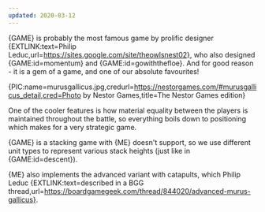 ```yaml
---
updated: 2020-03-12
---
```


{GAME} is probably the most famous game by prolific designer {EXTLINK:text=Philip Leduc,url=https://sites.google.com/site/theowlsnest02}, who also designed {GAME:id=momentum} and {GAME:id=gowiththefloe}. And for good reason - it is a gem of a game, and one of our absolute favourites!

{PIC:name=murusgallicus.jpg,credurl=https://nestorgames.com/#murusgallicus_detail,cred=Photo by Nestor Games,title=The Nestor Games edition}

One of the cooler features is how material equality between the players is maintained throughout the battle, so everything boils down to positioning which makes for a very strategic game.

{GAME} is a stacking game with {ME} doesn't support, so we use different unit types to represent various stack heights (just like in {GAME:id=descent}).

{ME} also implements the advanced variant with catapults, which Philip Leduc {EXTLINK:text=described in a BGG thread,url=https://boardgamegeek.com/thread/844020/advanced-murus-gallicus}.
